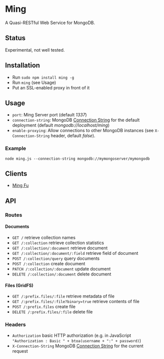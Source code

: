 Ming
====

A Quasi-RESTful Web Service for MongoDB.

Status
------

Experimental, not well tested.

Installation
------------

- Run `sudo npm install ming -g`
- Run `ming` (see Usage)
- Put an SSL-enabled proxy in front of it

Usage
-----

- `port`: Ming Server port (default *1337*)
- `connection-string`: MongoDB [Connection String](http://docs.mongodb.org/manual/reference/connection-string/) for the default deployment (default *mongodb://localhost/ming*)
- `enable-proxying`: Allow connections to other MongoDB instances (see `X-Connection-String` header, default *false*).

### Example

    node ming.js --connection-string mongodb://mymongoserver/mymongodb

Clients
-------

- [Ming Fu](https://bitbucket.org/agrueneberg/ming-fu)

API
---

### Routes

#### Documents

- `GET /` retrieve collection names
- `GET /:collection` retrieve collection statistics
- `GET /:collection/:document` retrieve document
- `GET /:collection/:document/:field` retrieve field of document
- `POST /:collection/query` query documents
- `POST /:collection` create document
- `PATCH /:collection/:document` update document
- `DELETE /:collection/:document` delete document

#### Files (GridFS)

- `GET /:prefix.files/:file` retrieve metadata of file
- `GET /:prefix.files/:file?binary=true` retrieve contents of file
- `POST /:prefix.files` create file
- `DELETE /:prefix.files/:file` delete file

### Headers

- `Authorization` basic HTTP authorization (e.g. in JavaScript `"Authorization : Basic " + btoa(username + ":" + password)`)
- `X-Connection-String` MongoDB [Connection String](http://docs.mongodb.org/manual/reference/connection-string/) for the current request
